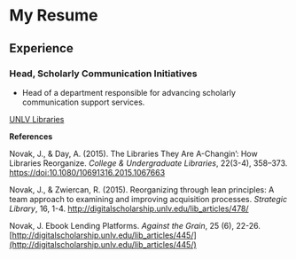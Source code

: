 
# My Resume

## Experience

### Head, Scholarly Communication Initiatives

- Head of a department responsible for advancing scholarly communication support services.

[UNLV Libraries](http://www.library.unlv.edu)



**References**

Novak, J., & Day, A. (2015). The Libraries They Are A-Changin’: How Libraries Reorganize. *College & Undergraduate Libraries*, 22(3-4), 358–373. [https://doi:10.1080/10691316.2015.1067663](https://doi:10.1080/10691316.2015.1067663)

Novak, J., & Zwiercan, R. (2015). Reorganizing through lean principles: A team approach to examining and improving acquisition processes. *Strategic Library*, 16, 1-4. [http://digitalscholarship.unlv.edu/lib_articles/478/
](http://digitalscholarship.unlv.edu/lib_articles/478/
)

Novak, J. Ebook Lending Platforms. *Against the Grain*, 25 (6), 22-26.
[http://digitalscholarship.unlv.edu/lib_articles/445/](http://digitalscholarship.unlv.edu/lib_articles/445/)
